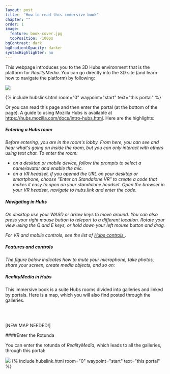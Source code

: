 ```yaml
---
layout: post
title:  "How to read this immersive book"
chapter: ""
order: 1
image:
  feature: book-cover.jpg
  topPosition: -100px
bgContrast: dark
bgGradientOpacity: darker
syntaxHighlighter: no
---
```


This webpage introduces you to the 3D Hubs environment that is the platform for *RealityMedia*. You can go directly into the 3D site (and learn how to navigate the platform) by following: 

<div><img src="{{ site.baseurl_book_img }}portal-small.jpg)">

 {% include hubslink.html room="0" waypoint="start" text="this portal" %} </div>

Or you can read this page and then enter the portal (at the bottom of the page). A guide to using Mozilla Hubs is available at <a href="https://hubs.mozilla.com/docs/intro-hubs.html" target="blank">https://hubs.mozilla.com/docs/intro-hubs.html</a>. Here are the highlights:

##### Entering a Hubs room

*Before entering, you are in the room's lobby. From here, you can see and hear what's going on inside the room, but you can only interact with others using text chat. To enter the room:*

- *on a desktop or mobile device, follow the prompts to select a name/avatar and enable the mic.*
- *on a VR headset, if you opened the URL on your desktop or smartphone, choose "Enter on Standalone VR" to create a code that makes it easy to open on your standalone headset. Open the browser in your VR headset, navigate to hubs.link and enter the code.*

##### Navigating in Hubs

*On desktop use your WASD or arrow keys to move around. You can also press your right mouse button to teleport to a different location. Rotate your view using the Q and E keys, or hold down your left mouse button and drag.*

*For VR and mobile controls, see the list of <a href="https://hubs.mozilla.com/docs/hubs-controls.html" target="blank">Hubs controls </a>.*

##### Features and controls

*The figure below indicates how to mute your microphone, take photos, share your screen, create media objects, and so on:*

<div class="img img--fullContainer img--14xLeading" style="background-image: url({{ site.baseurl_book_img }}ch-onboarding/hubs-features.png);"></div>

##### *RealityMedia* in Hubs

This immersive book is a suite Hubs rooms divided into  galleries and linked by portals. Here is a map, which you will also find posted through the galleries. 

<br>
<div class="img img--fullContainer img--14xLeading" style="background-image: url({{ site.baseurl_book_img }}ch-onboarding/Rotunda-layout.png);"></div>
<br>

\[NEW MAP NEEDED!\]

####Enter the Rotunda

You can enter the rotunda of *RealityMedia*, which leads to all the galleries, through this portal: 
<div><img src="{{ site.baseurl_book_img }}portal-small.jpg)">
{% include hubslink.html room="0" waypoint="start" text="this portal" %} </div> 

